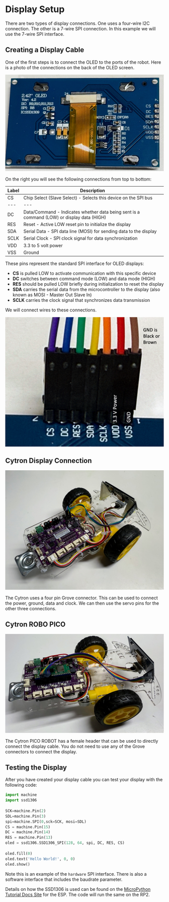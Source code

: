 # Display Setup

There are two types of display connections.  One uses a four-wire I2C connection.  The other is a 7-wire SPI connection.  In this example we will use the 7-wire SPI interface.

## Creating a Display Cable

One of the first steps is to connect the OLED to the ports of the robot.  Here is a photo of the connections on the back of the OLED screen.

![](./oled-back.jpg)

On the right you will see the following connections from top to bottom:

| Label | Description |
| --- |  --- |
| CS | Chip Select (Slave Select) - Selects this device on the SPI bus |
| --- |  --- |
| DC | Data/Command - Indicates whether data being sent is a command (LOW) or display data (HIGH) |
| RES | Reset - Active LOW reset pin to initialize the display |
| SDA | Serial Data - SPI data line (MOSI) for sending data to the display |
| SCLK | Serial Clock - SPI clock signal for data synchronization |
| VDD | 3.3 to 5 volt power |
| VSS | Ground |

These pins represent the standard SPI interface for OLED displays:

- **CS** is pulled LOW to activate communication with this specific device
- **DC** switches between command mode (LOW) and data mode (HIGH)
- **RES** should be pulled LOW briefly during initialization to reset the display
- **SDA** carries the serial data from the microcontroller to the display (also known as MOSI - Master Out Slave In)
- **SCLK** carries the clock signal that synchronizes data transmission

We will connect wires to these connections.

![](display-harness-display-end.png)

## Cytron Display Connection

![](cytron-display-connection.jpg)

The Cytron uses a four pin Grove connector.  This can be used
to connect the power, ground, data and clock.  We can then use
the servo pins for the other three connections.

## Cytron ROBO PICO

![](cytron-pico-robot.jpg)

The Cytron PICO ROBOT has a female header that can be used to directly connect
the display cable.  You do not need to use any of the Grove connectors to 
connect the display.

## Testing the Display

After you have created your display cable you can test your display with the following code:

```python
import machine
import ssd1306

SCK=machine.Pin(2)
SDL=machine.Pin(3)
spi=machine.SPI(0,sck=SCK, mosi=SDL)
CS = machine.Pin(15)
DC = machine.Pin(14)
RES = machine.Pin(13)
oled = ssd1306.SSD1306_SPI(128, 64, spi, DC, RES, CS)

oled.fill(0)
oled.text('Hello World!', 0, 0)
oled.show()
```

Note this is an example of the `hardware` SPI interface.  There is also a software interface that includes the baudrate parameter.

Details on how the SSD1306 is used can be found on the [MicroPython Tutorial Docs Site](https://docs.micropython.org/en/latest/esp8266/tutorial/ssd1306.html) for the ESP.  The code will run the same on the RP2.

